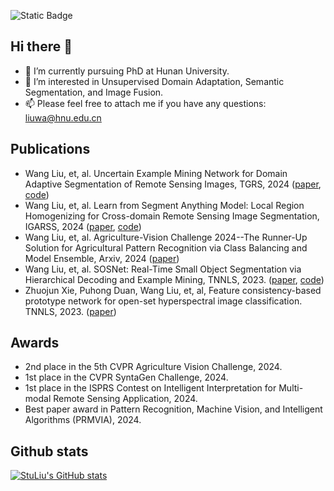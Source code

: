 
![Static Badge](https://img.shields.io/badge/Wellcome_to-Wang_Liu's_home_page-blue)
## Hi there 👋

<!--
**StuLiu/StuLiu** is a ✨ _special_ ✨ repository because its `README.md` (this file) appears on your GitHub profile.

Here are some ideas to get you started:
-->
- 🔭 I’m currently pursuing PhD at Hunan University.
- 🌱 I’m interested in Unsupervised Domain Adaptation, Semantic Segmentation, and Image Fusion.
- 📫 Please feel free to attach me if you have any questions: liuwa@hnu.edu.cn
<!--
- 👯 I’m looking to collaborate on ...
- 🤔 I’m looking for help with ...
- 💬 Ask me about ...
- 😄 Pronouns: ...
- ⚡ Fun fact: ...
-->
## Publications

- Wang Liu, et, al. Uncertain Example Mining Network for Domain Adaptive Segmentation of Remote Sensing Images, TGRS, 2024 ([paper](https://ieeexplore.ieee.org/document/10666777), [code](https://github.com/StuLiu/UemDA))
- Wang Liu, et, al. Learn from Segment Anything Model: Local Region Homogenizing for Cross-domain Remote Sensing Image Segmentation, IGARSS, 2024 ([paper](https://ieeexplore.ieee.org/document/10642007), [code](https://github.com/StuLiu/RegDA))
- Wang Liu, et, al. Agriculture-Vision Challenge 2024--The Runner-Up Solution for Agricultural Pattern Recognition via Class Balancing and Model Ensemble, Arxiv, 2024 ([paper](https://arxiv.org/abs/2406.12271))
- Wang Liu, et, al. SOSNet: Real-Time Small Object Segmentation via Hierarchical Decoding and Example Mining, TNNLS, 2023. ([paper](https://ieeexplore.ieee.org/document/10359121), [code](https://github.com/StuLiu/SOSNet))
- Zhuojun Xie, Puhong Duan, Wang Liu, et, al, Feature consistency-based prototype network for open-set hyperspectral image classification. TNNLS, 2023. ([paper](https://ieeexplore.ieee.org/abstract/document/10008100))

## Awards
- 2nd place in the 5th CVPR Agriculture Vision Challenge, 2024. <!-- ![YouTube Video Likes](https://img.shields.io/youtube/likes/loxAUxwZghw) -->
- 1st place in the CVPR SyntaGen Challenge, 2024.
- 1st place in the ISPRS Contest on Intelligent Interpretation for Multi-modal Remote Sensing Application, 2024.
- Best paper award in Pattern Recognition, Machine Vision, and Intelligent Algorithms (PRMVIA), 2024.

## Github stats
[![StuLiu's GitHub stats](https://github-readme-stats.vercel.app/api?username=StuLiu&theme=radical)](https://github.com/StuLiu/github-readme-stats)
